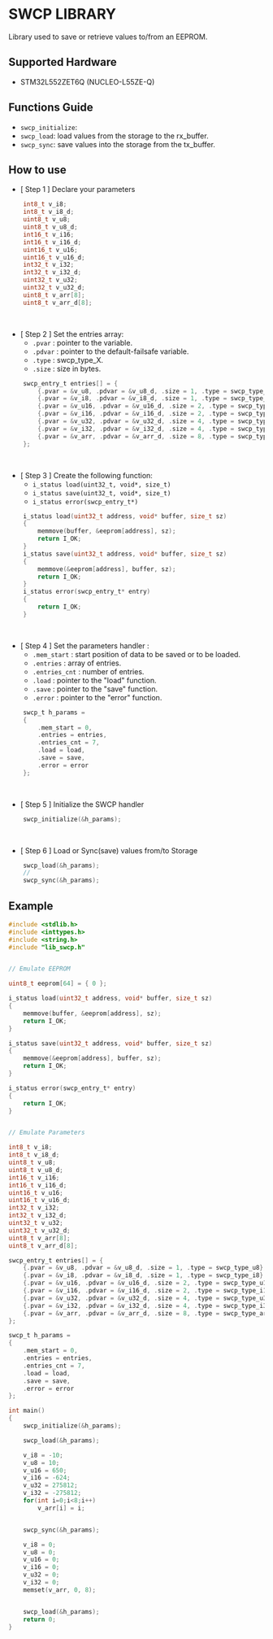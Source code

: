 # SWCP LIBRARY 

Library used to save or retrieve values to/from an EEPROM.


## Supported Hardware
- STM32L552ZET6Q (NUCLEO-L55ZE-Q)

## Functions Guide
- `swcp_initialize`: 
- `swcp_load`: load values from the storage to the rx_buffer.
- `swcp_sync`: save values into the storage from the tx_buffer.


## How to use

- [ Step 1 ] Declare your parameters
```C
	int8_t v_i8;
	int8_t v_i8_d;
	uint8_t v_u8;
	uint8_t v_u8_d;
	int16_t v_i16;
	int16_t v_i16_d;
	uint16_t v_u16;
	uint16_t v_u16_d;
	int32_t v_i32;
	int32_t v_i32_d;
	uint32_t v_u32;
	uint32_t v_u32_d;
	uint8_t v_arr[8];
	uint8_t v_arr_d[8];
```

&nbsp;

- [ Step 2 ] Set the entries array: 
	-  `.pvar` : pointer to the variable.
	-  `.pdvar` : pointer to the default-failsafe variable.
	-  `.type` : swcp_type_X.
	-  `.size` : size in bytes.

```C
	swcp_entry_t entries[] = {
		{.pvar = &v_u8, .pdvar = &v_u8_d, .size = 1, .type = swcp_type_u8},
		{.pvar = &v_i8, .pdvar = &v_i8_d, .size = 1, .type = swcp_type_i8},
		{.pvar = &v_u16, .pdvar = &v_u16_d, .size = 2, .type = swcp_type_u16},
		{.pvar = &v_i16, .pdvar = &v_i16_d, .size = 2, .type = swcp_type_i16},
		{.pvar = &v_u32, .pdvar = &v_u32_d, .size = 4, .type = swcp_type_u32},
		{.pvar = &v_i32, .pdvar = &v_i32_d, .size = 4, .type = swcp_type_i32},
		{.pvar = &v_arr, .pdvar = &v_arr_d, .size = 8, .type = swcp_type_arr}
	};
```

&nbsp;

- [ Step 3 ] Create the following function:
  -  `i_status load(uint32_t, void*, size_t)` 
  -  `i_status save(uint32_t, void*, size_t)` 
  -  `i_status error(swcp_entry_t*)` 
```C
	i_status load(uint32_t address, void* buffer, size_t sz)
	{
		memmove(buffer, &eeprom[address], sz);
		return I_OK;
	}
	i_status save(uint32_t address, void* buffer, size_t sz)
	{
		memmove(&eeprom[address], buffer, sz);
		return I_OK;
	}
	i_status error(swcp_entry_t* entry)
	{
		return I_OK;
	}
```

&nbsp;

- [ Step 4 ] Set the parameters handler :
	- `.mem_start` : start position of data to be saved or to be loaded. 
	- `.entries` : array of entries.
	- `.entries_cnt` : number of entries.
	- `.load` : pointer to the "load" function.
	- `.save` : pointer to the "save" function.
	- `.error` : pointer to the "error" function.
```C
	swcp_t h_params =
	{
		.mem_start = 0,
		.entries = entries,
		.entries_cnt = 7,
		.load = load,
		.save = save,
		.error = error
	};
```

&nbsp;

- [ Step 5 ] Initialize the SWCP handler
```C
	swcp_initialize(&h_params);
```

&nbsp;

- [ Step 6 ] Load or Sync(save) values from/to Storage 
```C
	swcp_load(&h_params);
	//
	swcp_sync(&h_params);
```


## Example

```C
#include <stdlib.h>
#include <inttypes.h>
#include <string.h>
#include "lib_swcp.h"


// Emulate EEPROM

uint8_t eeprom[64] = { 0 };

i_status load(uint32_t address, void* buffer, size_t sz)
{
	memmove(buffer, &eeprom[address], sz);
	return I_OK;
}

i_status save(uint32_t address, void* buffer, size_t sz)
{
	memmove(&eeprom[address], buffer, sz);
	return I_OK;
}

i_status error(swcp_entry_t* entry)
{
	return I_OK;
}


// Emulate Parameters

int8_t v_i8;
int8_t v_i8_d;
uint8_t v_u8;
uint8_t v_u8_d;
int16_t v_i16;
int16_t v_i16_d;
uint16_t v_u16;
uint16_t v_u16_d;
int32_t v_i32;
int32_t v_i32_d;
uint32_t v_u32;
uint32_t v_u32_d;
uint8_t v_arr[8];
uint8_t v_arr_d[8];

swcp_entry_t entries[] = {
	{.pvar = &v_u8, .pdvar = &v_u8_d, .size = 1, .type = swcp_type_u8},
	{.pvar = &v_i8, .pdvar = &v_i8_d, .size = 1, .type = swcp_type_i8},
	{.pvar = &v_u16, .pdvar = &v_u16_d, .size = 2, .type = swcp_type_u16},
	{.pvar = &v_i16, .pdvar = &v_i16_d, .size = 2, .type = swcp_type_i16},
	{.pvar = &v_u32, .pdvar = &v_u32_d, .size = 4, .type = swcp_type_u32},
	{.pvar = &v_i32, .pdvar = &v_i32_d, .size = 4, .type = swcp_type_i32},
	{.pvar = &v_arr, .pdvar = &v_arr_d, .size = 8, .type = swcp_type_arr}
};

swcp_t h_params =
{
	.mem_start = 0,
	.entries = entries,
	.entries_cnt = 7,
	.load = load,
	.save = save,
	.error = error
};

int main()
{
	swcp_initialize(&h_params);

	swcp_load(&h_params);

	v_i8 = -10;
	v_u8 = 10;
	v_u16 = 650;
	v_i16 = -624;
	v_u32 = 275812;
	v_i32 = -275812;
	for(int i=0;i<8;i++)
		v_arr[i] = i;


	swcp_sync(&h_params);

	v_i8 = 0;
	v_u8 = 0;
	v_u16 = 0;
	v_i16 = 0;
	v_u32 = 0;
	v_i32 = 0;
	memset(v_arr, 0, 8);


	swcp_load(&h_params);
	return 0;
}
```
